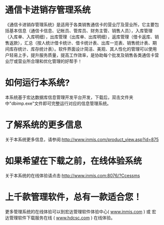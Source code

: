 # 通信卡进销存管理系统

《通信卡进销存管理系统》是适用于各类销售通信卡的营业厅及营业所，它主要包括基本信息（通信卡信息、记帐员、管库员、财务主管、销售人员），入库管理（入库单、入库明细），出库管理（出库单、出库明细），返库管理（借卡返库、销售返款），汇总（按人统计借卡统计、借卡统计表、出库一览表、销售统计表、期间库存统计、库存统计表）。软件界面设计简洁、美观、其人性化的管理可以使用户轻易上手，提升服务质量，提高工作效率，是协助每个批发及销售各类通信卡营业厅或营业所合理和优化管理的好帮手！

# 如何运行本系统?

本系统基于宏达数据库信息管理开发平台开发，下载后，双击文件夹中"dbimp.exe"文件即可完整运行对应的信息管理系统。

# 了解系统的更多信息

关于本系统更多信息，请参阅:http://www.inmis.com/product_view.asp?id=875

# 如果希望在下载之前，在线体验系统

关于本系统的在线体验请点击:http://www.inmis.com:8076/?Ccessms

# 上千款管理软件，总有一款适合您！

更多管理系统的在线体验可以到宏达管理软件体验中心( www.inmis.com ) 或 宏达管理软件下载服务在线 ( www.hdcsc.com ) 在线体验。

